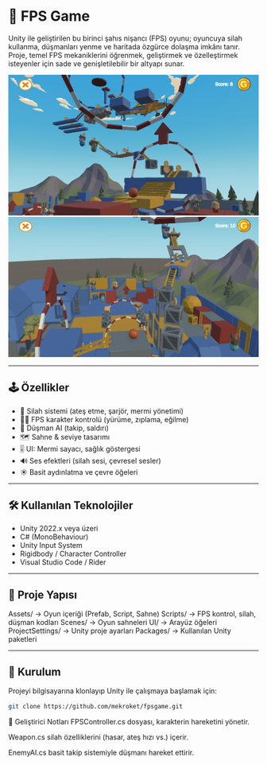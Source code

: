 # 🎯 FPS Game

Unity ile geliştirilen bu birinci şahıs nişancı (FPS) oyunu; oyuncuya silah kullanma, düşmanları yenme ve haritada özgürce dolaşma imkânı tanır. Proje, temel FPS mekaniklerini öğrenmek, geliştirmek ve özelleştirmek isteyenler için sade ve genişletilebilir bir altyapı sunar.

![1](https://github.com/mekroket/ballftalgame/blob/main/1.png)
![2](https://github.com/mekroket/ballftalgame/blob/main/2.png)

---

## 🕹️ Özellikler

- 🔫 Silah sistemi (ateş etme, şarjör, mermi yönetimi)
- 🧍‍♂️ FPS karakter kontrolü (yürüme, zıplama, eğilme)
- 🎯 Düşman AI (takip, saldırı)
- 🗺️ Sahne & seviye tasarımı
- 🎚️ UI: Mermi sayacı, sağlık göstergesi
- 🔊 Ses efektleri (silah sesi, çevresel sesler)
- ☀️ Basit aydınlatma ve çevre öğeleri

---

## 🛠️ Kullanılan Teknolojiler

- Unity 2022.x veya üzeri
- C# (MonoBehaviour)
- Unity Input System
- Rigidbody / Character Controller
- Visual Studio Code / Rider

---

## 📁 Proje Yapısı

Assets/ → Oyun içeriği (Prefab, Script, Sahne)
Scripts/ → FPS kontrol, silah, düşman kodları
Scenes/ → Oyun sahneleri
UI/ → Arayüz öğeleri
ProjectSettings/ → Unity proje ayarları
Packages/ → Kullanılan Unity paketleri


---

## 🚀 Kurulum

Projeyi bilgisayarına klonlayıp Unity ile çalışmaya başlamak için:

```bash
git clone https://github.com/mekroket/fpsgame.git
```


🧪 Geliştirici Notları
FPSController.cs dosyası, karakterin hareketini yönetir.

Weapon.cs silah özelliklerini (hasar, ateş hızı vs.) içerir.

EnemyAI.cs basit takip sistemiyle düşmanı hareket ettirir.
